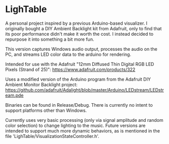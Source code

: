 LighTable
=========
A personal project inspired by a previous Arduino-based visualizer. I originally bought a DIY Ambient Backlight kit from Adafruit, only to find that its poor performance didn't make it worth the cost. I instead decided to repurpose it into something a bit more fun.

This version captures Windows audio output, processes the audio on the PC, and streams LED color data to the arduino for rendering.

Intended for use with the Adafruit "12mm Diffused Thin Digital RGB LED Pixels (Strand of 25)":
https://www.adafruit.com/products/322

Uses a modified version of the Arduino program from the Adafruit DIY Ambient Monitor Backlight project:
https://github.com/adafruit/Adalight/blob/master/Arduino/LEDstream/LEDstream.pde


Binaries can be found in Release/Debug. There is currently no intent to support platforms other than Windows.



Currently uses very basic processing (only via signal amplitude and random color selection) to change lighting to the music. Future versions are intended to support much more dynamic behaviors, as is mentioned in the file 'LighTable/VisualizationStateController.h'.
